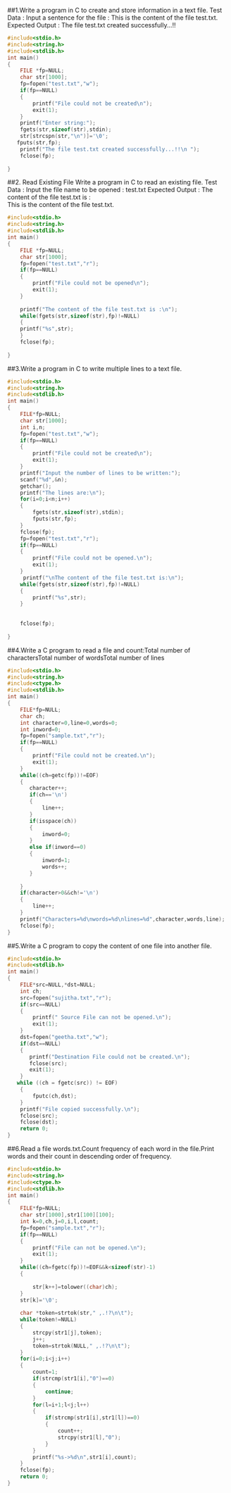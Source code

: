 ##1.Write a program in C to create and store information in a text file.
Test Data :
Input a sentence for the file : This is the content of the file test.txt.
Expected Output :
The file test.txt created successfully...!!
```c
#include<stdio.h>
#include<string.h>
#include<stdlib.h>
int main()
{
    FILE *fp=NULL;
    char str[1000];
    fp=fopen("test.txt","w");
    if(fp==NULL)
    {
        printf("File could not be created\n");
        exit(1);
    }
    printf("Enter string:");
    fgets(str,sizeof(str),stdin);
    str[strcspn(str,"\n")]='\0';
   fputs(str,fp);
    printf("The file test.txt created successfully...!!\n ");
    fclose(fp);
    
}
```
##2. Read Existing File
Write a program in C to read an existing file.
Test Data :
Input the file name to be opened : test.txt
Expected Output :
The content of the file test.txt is  :                                                                       
This is the content of the file test.txt.
```c
#include<stdio.h>
#include<string.h>
#include<stdlib.h>
int main()
{
    FILE *fp=NULL;
    char str[1000];
    fp=fopen("test.txt","r");
    if(fp==NULL)
    {
        printf("File could not be opened\n");
        exit(1);
    }
   
    printf("The content of the file test.txt is :\n");
    while(fgets(str,sizeof(str),fp)!=NULL)
    {
    printf("%s",str);
    }
    fclose(fp);
    
}
```
##3.Write a program in C to write multiple lines to a text file.
```c
#include<stdio.h>
#include<string.h>
#include<stdlib.h>
int main()
{
    FILE*fp=NULL;
    char str[1000];
    int i,n;
    fp=fopen("test.txt","w");
    if(fp==NULL)
    {
        printf("File could not be created\n");
        exit(1);
    }
    printf("Input the number of lines to be written:");
    scanf("%d",&n);
    getchar();
    printf("The lines are:\n");
    for(i=0;i<n;i++)
    {
        fgets(str,sizeof(str),stdin);
        fputs(str,fp);
    }
    fclose(fp);
    fp=fopen("test.txt","r");
    if(fp==NULL)
    {
        printf("File could not be opened.\n");
        exit(1);
    }
     printf("\nThe content of the file test.txt is:\n");
    while(fgets(str,sizeof(str),fp)!=NULL)
    {
        printf("%s",str);
    }
   
    
    fclose(fp);
    
}
```
##4.Write a C program to read a file and count:Total number of charactersTotal number of wordsTotal number of lines
```c
#include<stdio.h>
#include<string.h>
#include<ctype.h>
#include<stdlib.h>
int main()
{
    FILE*fp=NULL;
    char ch;
    int character=0,line=0,words=0;
    int inword=0;
    fp=fopen("sample.txt","r");
    if(fp==NULL)
    {
        printf("File could not be created.\n");
        exit(1);
    }
    while((ch=getc(fp))!=EOF)
    {
       character++;
       if(ch=='\n')
       {
           line++;
       }
       if(isspace(ch))
       {
           inword=0;
       }
       else if(inword==0)
       {
           inword=1;
           words++;
       }
       
    }
    if(character>0&&ch!='\n')
    {
        line++;
    }
    printf("Characters=%d\nwords=%d\nlines=%d",character,words,line);
    fclose(fp);
}
```
##5.Write a C program to copy the content of one file into another file.
```c
#include<stdio.h>
#include<stdlib.h>
int main()
{
    FILE*src=NULL,*dst=NULL;
    int ch;
    src=fopen("sujitha.txt","r");
    if(src==NULL)
    {
        printf(" Source File can not be opened.\n");
        exit(1);
    }
    dst=fopen("geetha.txt","w");
    if(dst==NULL)
    {
       printf("Destination File could not be created.\n"); 
       fclose(src);
       exit(1);
    }
   while ((ch = fgetc(src)) != EOF)
    {
        fputc(ch,dst);
    }
    printf("File copied successfully.\n");
    fclose(src);
    fclose(dst);
    return 0;
}
```
##6.Read a file words.txt.Count frequency of each word in the file.Print words and their count in descending order of frequency.
```c
#include<stdio.h>
#include<string.h>
#include<ctype.h>
#include<stdlib.h>
int main()
{
    FILE*fp=NULL;
    char str[1000],str1[100][100];
    int k=0,ch,j=0,i,l,count;
    fp=fopen("sample.txt","r");
    if(fp==NULL)
    {
        printf("File can not be opened.\n");
        exit(1);
    }
    while((ch=fgetc(fp))!=EOF&&k<sizeof(str)-1)
    {
        
        str[k++]=tolower((char)ch);
    }
    str[k]='\0';
    
    char *token=strtok(str," ,.!?\n\t");
    while(token!=NULL)
    {
        strcpy(str1[j],token);
        j++;
        token=strtok(NULL," ,.!?\n\t");
    }
    for(i=0;i<j;i++)
    {
        count=1;
        if(strcmp(str1[i],"0")==0)
        {
            continue;
        }
        for(l=i+1;l<j;l++)
        {
            if(strcmp(str1[i],str1[l])==0)
            {
                count++;
                strcpy(str1[l],"0");
            }
        }
        printf("%s->%d\n",str1[i],count);
    }
    fclose(fp);
    return 0;
}
```
